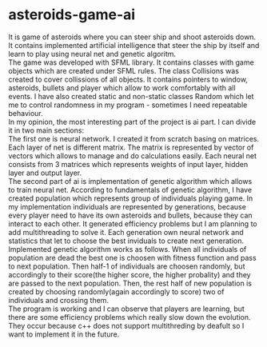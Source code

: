 # asteroids-game-ai

It is game of asteroids where you can steer ship and shoot asteroids down. It contains implemented artificial intelligence that steer the ship by itself and learn to play using neural net and genetic algoritm.</br>
The game was developed with SFML library. It contains classes with game objects which are created under SFML rules. The class Collisions was created to cover collissions of all objects. It contains pointers to window, asteroids, bullets and player which allow to work comfortably with all events. I have also created static and non-static classes Random which let me to control randomness in my program - sometimes I need repeatable behaviour.</br>
In my opinion, the most interesting part of the project is ai part. I can divide it in two main sections:</br>
The first one is neural network. I created it from scratch basing on matrices. Each layer of net is different matrix. The matrix is represented by vector of vectors which allows to manage and do calculations easily. Each neural net consists from 3 matrices which represents weights of input layer, hidden layer and output layer.</br>
The second part of ai is implementation of genetic algorithm which allows to train neural net. According to fundamentals of genetic algorithm, I have created population which represents group of individuals playing game. In my implementation individuals are represented by generations, because every player need to have its own asteroids and bullets, because they can interact to each other. It generated efficiency problems but I am planning to add multithreading to solve it.
Each generation own neural network and statistics that let to choose the best inviduals to create next generation.</br>
Implemented genetic algorithm works as follows. When all individuals of population are dead the best one is choosen with fitness function and pass to next population. Then half-1 of individuals are choosen randomly, but accordingly to their score(the higher score, the higher probality) and they are passed to the next population. Then, the rest half of new population is created by choosing randomly(again accordingly to score) two of individuals and crossing them.</br>
The program is working and I can observe that players are learning, but there are some efficiency problems which really slow down the evolution. They occur because c++ does not support multithreding by deafult so I want to implement it in the future. 
